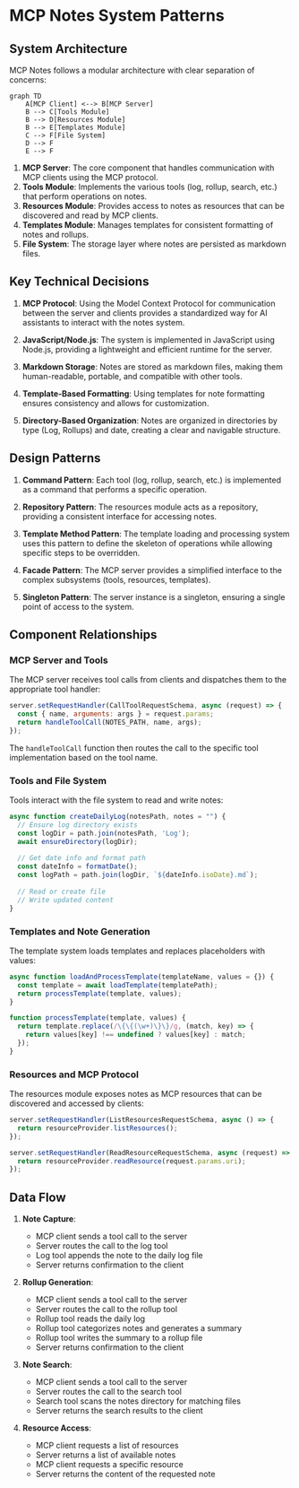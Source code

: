 # MCP Notes System Patterns

## System Architecture

MCP Notes follows a modular architecture with clear separation of concerns:

```mermaid
graph TD
    A[MCP Client] <--> B[MCP Server]
    B --> C[Tools Module]
    B --> D[Resources Module]
    B --> E[Templates Module]
    C --> F[File System]
    D --> F
    E --> F
```

1. **MCP Server**: The core component that handles communication with MCP clients using the MCP protocol.
2. **Tools Module**: Implements the various tools (log, rollup, search, etc.) that perform operations on notes.
3. **Resources Module**: Provides access to notes as resources that can be discovered and read by MCP clients.
4. **Templates Module**: Manages templates for consistent formatting of notes and rollups.
5. **File System**: The storage layer where notes are persisted as markdown files.

## Key Technical Decisions

1. **MCP Protocol**: Using the Model Context Protocol for communication between the server and clients provides a standardized way for AI assistants to interact with the notes system.

2. **JavaScript/Node.js**: The system is implemented in JavaScript using Node.js, providing a lightweight and efficient runtime for the server.

3. **Markdown Storage**: Notes are stored as markdown files, making them human-readable, portable, and compatible with other tools.

4. **Template-Based Formatting**: Using templates for note formatting ensures consistency and allows for customization.

5. **Directory-Based Organization**: Notes are organized in directories by type (Log, Rollups) and date, creating a clear and navigable structure.

## Design Patterns

1. **Command Pattern**: Each tool (log, rollup, search, etc.) is implemented as a command that performs a specific operation.

2. **Repository Pattern**: The resources module acts as a repository, providing a consistent interface for accessing notes.

3. **Template Method Pattern**: The template loading and processing system uses this pattern to define the skeleton of operations while allowing specific steps to be overridden.

4. **Facade Pattern**: The MCP server provides a simplified interface to the complex subsystems (tools, resources, templates).

5. **Singleton Pattern**: The server instance is a singleton, ensuring a single point of access to the system.

## Component Relationships

### MCP Server and Tools

The MCP server receives tool calls from clients and dispatches them to the appropriate tool handler:

```javascript
server.setRequestHandler(CallToolRequestSchema, async (request) => {
  const { name, arguments: args } = request.params;
  return handleToolCall(NOTES_PATH, name, args);
});
```

The `handleToolCall` function then routes the call to the specific tool implementation based on the tool name.

### Tools and File System

Tools interact with the file system to read and write notes:

```javascript
async function createDailyLog(notesPath, notes = "") {
  // Ensure log directory exists
  const logDir = path.join(notesPath, 'Log');
  await ensureDirectory(logDir);
  
  // Get date info and format path
  const dateInfo = formatDate();
  const logPath = path.join(logDir, `${dateInfo.isoDate}.md`);
  
  // Read or create file
  // Write updated content
}
```

### Templates and Note Generation

The template system loads templates and replaces placeholders with values:

```javascript
async function loadAndProcessTemplate(templateName, values = {}) {
  const template = await loadTemplate(templatePath);
  return processTemplate(template, values);
}

function processTemplate(template, values) {
  return template.replace(/\{\{(\w+)\}\}/g, (match, key) => {
    return values[key] !== undefined ? values[key] : match;
  });
}
```

### Resources and MCP Protocol

The resources module exposes notes as MCP resources that can be discovered and accessed by clients:

```javascript
server.setRequestHandler(ListResourcesRequestSchema, async () => {
  return resourceProvider.listResources();
});

server.setRequestHandler(ReadResourceRequestSchema, async (request) => {
  return resourceProvider.readResource(request.params.uri);
});
```

## Data Flow

1. **Note Capture**:
   - MCP client sends a tool call to the server
   - Server routes the call to the log tool
   - Log tool appends the note to the daily log file
   - Server returns confirmation to the client

2. **Rollup Generation**:
   - MCP client sends a tool call to the server
   - Server routes the call to the rollup tool
   - Rollup tool reads the daily log
   - Rollup tool categorizes notes and generates a summary
   - Rollup tool writes the summary to a rollup file
   - Server returns confirmation to the client

3. **Note Search**:
   - MCP client sends a tool call to the server
   - Server routes the call to the search tool
   - Search tool scans the notes directory for matching files
   - Server returns the search results to the client

4. **Resource Access**:
   - MCP client requests a list of resources
   - Server returns a list of available notes
   - MCP client requests a specific resource
   - Server returns the content of the requested note
